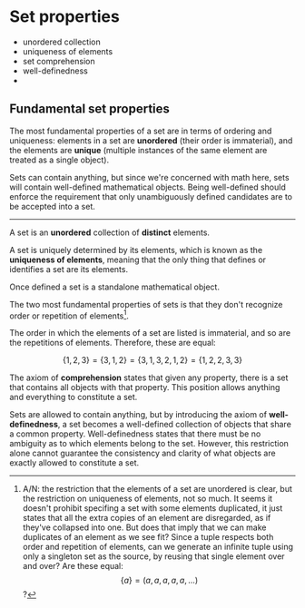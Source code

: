 # Set properties

- unordered collection
- uniqueness of elements
- set comprehension
- well-definedness
- 



## Fundamental set properties

The most fundamental properties of a set are in terms of ordering and uniqueness: elements in a set are **unordered** (their order is immaterial), and the elements are **unique** (multiple instances of the same element are treated as a single object).

Sets can contain anything, but since we're concerned with math here, sets will contain well-defined mathematical objects. Being well-defined should enforce the requirement that only unambiguously defined candidates are to be accepted into a set.

---


A set is an **unordered** collection of **distinct** elements.

A set is uniquely determined by its elements, which is known as the **uniqueness of elements**, meaning that the only thing that defines or identifies a set are its elements.

Once defined a set is a standalone mathematical object.

The two most fundamental properties of sets is that they don't recognize order or repetition of elements[^1].

The order in which the elements of a set are listed is immaterial, and so are the repetitions of elements. Therefore, these are equal:

$$\{1,2,3\} = \{3,1,2\} = \{3,1,3,2,1,2\} = \{1,2,2,3,3\}$$


The axiom of **comprehension** states that given any property, there is a set that contains all objects with that property. This position allows anything and everything to constitute a set.

Sets are allowed to contain anything, but by introducing the axiom of **well-definedness**, a set becomes a well-defined collection of objects that share a common property. Well-definedness states that there must be no ambiguity as to which elements belong to the set. However, this restriction alone cannot guarantee the consistency and clarity of what objects are exactly allowed to constitute a set.



[^1]: A/N: the restriction that the elements of a set are unordered is clear, but the restriction on uniqueness of elements, not so much. It seems it doesn't prohibit specifing a set with some elements duplicated, it just states that all the extra copies of an element are disregarded, as if they've collapsed into one. But does that imply that we can make duplicates of an element as we see fit? Since a tuple respects both order and repetition of elements, can we generate an infinite tuple using only a singleton set as the source, by reusing that single element over and over? Are these equal: $$\{a\} = (a,a,a,a,a,...)$$?
